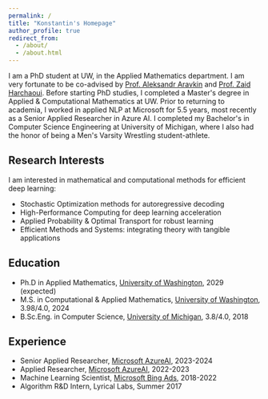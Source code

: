 ```yaml
---
permalink: /
title: "Konstantin's Homepage"
author_profile: true
redirect_from: 
  - /about/
  - /about.html
---
```


I am a PhD student at UW, in the Applied Mathematics department. I am very fortunate to be co-advised by [Prof. Aleksandr Aravkin](https://uw-amo.github.io/saravkin/) and [Prof. Zaid Harchaoui](https://sites.google.com/uw.edu/zaid-harchaoui/main). Before starting PhD studies, I completed a Master's degree in Applied & Computational Mathematics at UW. Prior to returning to academia, I worked in applied NLP at Microsoft for 5.5 years, most recently as a Senior Applied Researcher in Azure AI. I completed my Bachelor's in Computer Science Engineering at University of Michigan, where I also had the honor of being a Men's Varsity Wrestling student-athlete.

## Research Interests

I am interested in mathematical and computational methods for efficient deep learning:
- Stochastic Optimization methods for autoregressive decoding
- High-Performance Computing for deep learning acceleration
- Applied Probability & Optimal Transport for robust learning
- Efficient Methods and Systems: integrating theory with tangible applications

## Education
* Ph.D in Applied Mathematics, [University of Washington](https://amath.washington.edu/), 2029 (expected)
* M.S. in Computational & Applied Mathematics, [University of Washington](https://amath.washington.edu/), 3.98/4.0, 2024
* B.Sc.Eng. in Computer Science, [University of Michigan](https://www.engin.umich.edu/), 3.8/4.0, 2018

## Experience
* Senior Applied Researcher, [Microsoft AzureAI](https://azure.microsoft.com/en-us/solutions/ai/), 2023-2024
* Applied Researcher, [Microsoft AzureAI](https://azure.microsoft.com/en-us/solutions/ai/), 2022-2023
* Machine Learning Scientist, [Microsoft Bing Ads](https://ads.microsoft.com/), 2018-2022
* Algorithm R&D Intern, Lyrical Labs, Summer 2017
